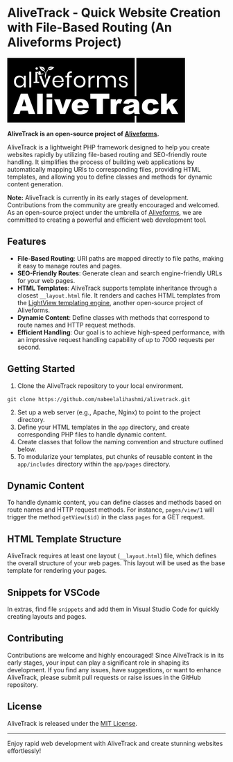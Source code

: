 # AliveTrack - Quick Website Creation with File-Based Routing (An Aliveforms Project)


![AliveTrack Logo](public/logo.png)

**AliveTrack is an open-source project of [Aliveforms](https://www.aliveforms.com/).**


AliveTrack is a lightweight PHP framework designed to help you create websites rapidly by utilizing file-based routing and SEO-friendly route handling. It simplifies the process of building web applications by automatically mapping URIs to corresponding files, providing HTML templates, and allowing you to define classes and methods for dynamic content generation.

**Note:** AliveTrack is currently in its early stages of development. Contributions from the community are greatly encouraged and welcomed. As an open-source project under the umbrella of [Aliveforms](https://www.aliveforms.com/), we are committed to creating a powerful and efficient web development tool.

## Features

- **File-Based Routing**: URI paths are mapped directly to file paths, making it easy to manage routes and pages.
- **SEO-Friendly Routes**: Generate clean and search engine-friendly URLs for your web pages.
- **HTML Templates**: AliveTrack supports template inheritance through a closest `__layout.html` file. It renders and caches HTML templates from the [LightView templating engine](https://www.aliveforms.com/lightview/), another open-source project of Aliveforms.
- **Dynamic Content**: Define classes with methods that correspond to route names and HTTP request methods.
- **Efficient Handling**: Our goal is to achieve high-speed performance, with an impressive request handling capability of up to 7000 requests per second.

## Getting Started

1. Clone the AliveTrack repository to your local environment.
```
git clone https://github.com/nabeelalihashmi/alivetrack.git

```
2. Set up a web server (e.g., Apache, Nginx) to point to the project directory.
3. Define your HTML templates in the `app` directory, and create corresponding PHP files to handle dynamic content.
4. Create classes that follow the naming convention and structure outlined below.
5. To modularize your templates, put chunks of reusable content in the `app/includes` directory within the `app/pages` directory.

## Dynamic Content

To handle dynamic content, you can define classes and methods based on route names and HTTP request methods. For instance, `pages/view/1` will trigger the method `getView($id)` in the class `pages` for a GET request.

## HTML Template Structure

AliveTrack requires at least one layout (`__layout.html`) file, which defines the overall structure of your web pages. This layout will be used as the base template for rendering your pages.

## Snippets for VSCode

In extras, find file `snippets` and add them in Visual Studio Code for quickly creating layouts and pages.

## Contributing

Contributions are welcome and highly encouraged! Since AliveTrack is in its early stages, your input can play a significant role in shaping its development. If you find any issues, have suggestions, or want to enhance AliveTrack, please submit pull requests or raise issues in the GitHub repository.

## License

AliveTrack is released under the [MIT License](LICENSE).

---

Enjoy rapid web development with AliveTrack and create stunning websites effortlessly!
